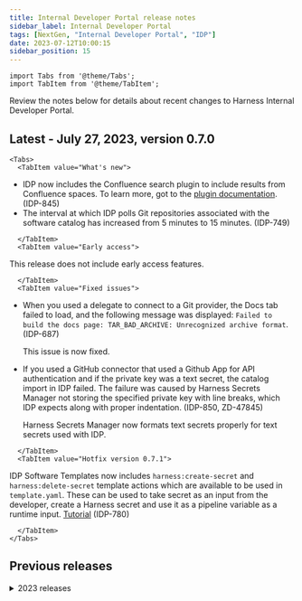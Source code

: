 ```yaml
---
title: Internal Developer Portal release notes
sidebar_label: Internal Developer Portal
tags: [NextGen, "Internal Developer Portal", "IDP"]
date: 2023-07-12T10:00:15
sidebar_position: 15
---
```


```mdx-code-block
import Tabs from '@theme/Tabs';
import TabItem from '@theme/TabItem';
```

<DocsButton icon = "fa-solid fa-square-rss" text="Subscribe via RSS" link="/release-notes/internal-developer-portal/rss.xml" />

Review the notes below for details about recent changes to Harness Internal Developer Portal.

## Latest - July 27, 2023, version 0.7.0

```mdx-code-block
<Tabs>
  <TabItem value="What's new">
```

- IDP now includes the Confluence search plugin to include results from Confluence spaces. To learn more, got to the [plugin documentation](/docs/internal-developer-portal/plugins/available-plugins/confluence). (IDP-845)
- The interval at which IDP polls Git repositories associated with the software catalog has increased from 5 minutes to 15 minutes. (IDP-749)

```mdx-code-block
  </TabItem>
  <TabItem value="Early access">
```

This release does not include early access features.

```mdx-code-block
  </TabItem>
  <TabItem value="Fixed issues">
```

- When you used a delegate to connect to a Git provider, the Docs tab failed to load, and the following message was displayed: `Failed to build the docs page: TAR_BAD_ARCHIVE: Unrecognized archive format`. (IDP-687)

  This issue is now fixed.

- If you used a GitHub connector that used a Github App for API authentication and if the private key was a text secret, the catalog import in IDP failed. The failure was caused by Harness Secrets Manager not storing the specified private key with line breaks, which IDP expects along with proper indentation. (IDP-850, ZD-47845)

  Harness Secrets Manager now formats text secrets properly for text secrets used with IDP.

```mdx-code-block
  </TabItem>
  <TabItem value="Hotfix version 0.7.1">
```

IDP Software Templates now includes `harness:create-secret` and `harness:delete-secret` template actions which are available to be used in `template.yaml`. These can be used to take secret as an input from the developer, create a Harness secret and use it as a pipeline variable as a runtime input. [Tutorial](/tutorials/internal-developer-portal/using-secret-as-an-input) (IDP-780)

```mdx-code-block
  </TabItem>
</Tabs>
```

## Previous releases

<details>
<summary>2023 releases</summary>

#### July 12, 2023, version 0.6.0

##### What's new

- You can now access IDP catalog APIs by using the Harness X-API-Key. For more information, go to [API access](/docs/internal-developer-portal/features/software-catalog#api-access). (IDP-768)
- A newer version of the Harness CI/CD plugin has been added with new annotations support. It's now possible to filter pipelines across projects and orgs. For more information, go to the [plugin's readme](https://github.com/harness/backstage-plugins/tree/main/plugins/harness-ci-cd). (IDP-758)
- The Harness Feature Flags [plugin](https://github.com/harness/backstage-plugins/tree/main/plugins/harness-feature-flags) is now available in IDP. (IDP-778)
- The `trigger:harness-custom-pipeline` action on the software template `template.yaml` is now synchronous with pipeline execution. The action keeps running during pipeline execution, and it shows the current status of the pipeline.
- Since the `trigger:harness-custom-pipeline` is now synchronous, you can use the `catalog:register` action in a template and register the newly generated software component's `catalog-info.yaml`.

##### Early access

This release does not include early access features.

##### Fixed issues

- Fixed a bug with access control around de-registering a software component. (IDP-757)

#### June 27, 2023, version 0.5.0

##### What's new

- The Backstage version has been upgraded to [1.14](https://backstage.io/docs/releases/v1.14.0). (IDP-632)
- The following GitHub-based plugins are now available in IDP:
  - [GitHub Actions](https://github.com/backstage/backstage/tree/master/plugins/github-actions)
  - [GitHub Insights](https://github.com/RoadieHQ/roadie-backstage-plugins/tree/main/plugins/frontend/backstage-plugin-github-insights)
  - [GitHub Pull Requests](https://github.com/RoadieHQ/roadie-backstage-plugins/tree/main/plugins/frontend/backstage-plugin-github-pull-requests).
- IDP now includes support for GitHub and Google OAuth applications. You can configure a GitHub or Google OAuth application in the IDP Admin view. These applications are used by the GitHub-based plugins to use the logged-in user's credentials when making API requests. (IDP-676, IDP-661, IDP-647)
- IDP now supports a URL allowlist. If the `catalog-info.yaml` references API definitions that are hosted on a provider other than your Git provider, add the URL to the allowlist. (IDP-648)

##### Early access

This release does not include early access features.

##### Fixed issues

- Improvements have been made to reduce the time required for onboarding to the IDP module. (IDP-649)

</details>

